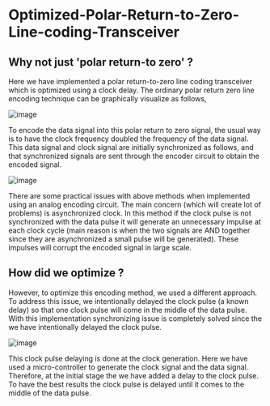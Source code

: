 # Optimized-Polar-Return-to-Zero-Line-coding-Transceiver
## Why not just 'polar return-to zero' ?

Here we have implemented a polar return-to-zero line coding transceiver which is optimized using a clock delay. The ordinary polar return zero line encoding technique can be graphically visualize as follows, 

![image](https://user-images.githubusercontent.com/45971162/55667712-b1e14e80-587d-11e9-8329-c43bc32ceec0.png)

To encode the data signal into this polar return to zero signal, the usual way is to have the clock frequency doubled the frequency of the data signal. This data signal and clock signal are initially synchronized as follows, and that synchronized signals are sent through the encoder circuit to obtain the encoded signal.

![image](https://user-images.githubusercontent.com/45971162/55667724-e228ed00-587d-11e9-8124-b06168162ad6.png)

There are some practical issues with above methods when implemented using an analog encoding circuit. The main concern (which will create lot of problems) is asynchronized clock. In this method if the clock pulse is not synchronized with the data pulse it will generate an unnecessary impulse at each clock cycle (main reason is when the two signals are AND together since they are asynchronized a small pulse will be generated). These impulses will corrupt the encoded signal in large scale.

## How did we optimize ?

However, to optimize this encoding method, we used a different approach. To address this issue, we intentionally delayed the clock pulse (a known delay) so that one clock pulse will come in the middle of the data pulse. With this implementation synchronizing issue is completely solved since the we have intentionally delayed the clock pulse.

![image](https://user-images.githubusercontent.com/45971162/55667819-0802c180-587f-11e9-8013-171d9df1474f.png)

This clock pulse delaying is done at the clock generation. Here we have used a micro-controller to generate the clock signal and the data signal. Therefore, at the initial stage the we have added a delay to the clock pulse. To have the best results the clock pulse is delayed until it comes to the middle of the data pulse. 
